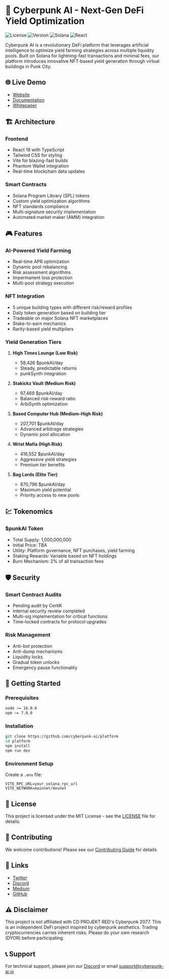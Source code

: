 # 🤖 Cyberpunk AI - Next-Gen DeFi Yield Optimization

![License](https://img.shields.io/badge/license-MIT-blue.svg)
![Version](https://img.shields.io/badge/version-1.0.0-yellow.svg)
![Solana](https://img.shields.io/badge/Solana-Compatible-green)
![React](https://img.shields.io/badge/React-18.2.0-61dafb)

Cyberpunk AI is a revolutionary DeFi platform that leverages artificial intelligence to optimize yield farming strategies across multiple liquidity pools. Built on Solana for lightning-fast transactions and minimal fees, our platform introduces innovative NFT-based yield generation through virtual buildings in Punk City.

## 🌐 Live Demo
- [Website](https://cyberpunk-ai.io)
- [Documentation](https://docs.cyberpunk-ai.io)
- [Whitepaper](https://cyberpunk-ai.io/whitepaper)

## 🏗 Architecture

### Frontend
- React 18 with TypeScript
- Tailwind CSS for styling
- Vite for blazing-fast builds
- Phantom Wallet integration
- Real-time blockchain data updates

### Smart Contracts
- Solana Program Library (SPL) tokens
- Custom yield optimization algorithms
- NFT standards compliance
- Multi-signature security implementation
- Automated market maker (AMM) integration

## 🎮 Features

### AI-Powered Yield Farming
- Real-time APR optimization
- Dynamic pool rebalancing
- Risk assessment algorithms
- Impermanent loss protection
- Multi-pool strategy execution

### NFT Integration
- 5 unique building types with different risk/reward profiles
- Daily token generation based on building tier
- Tradeable on major Solana NFT marketplaces
- Stake-to-earn mechanics
- Rarity-based yield multipliers

### Yield Generation Tiers
1. **High Times Lounge (Low Risk)**
   - 58,426 $punkAI/day
   - Steady, predictable returns
   - punkSynth integration

2. **Stakickz Vault (Medium Risk)**
   - 97,469 $punkAI/day
   - Balanced risk-reward ratio
   - ArbiSynth optimization

3. **Based Computer Hub (Medium-High Risk)**
   - 207,701 $punkAI/day
   - Advanced arbitrage strategies
   - Dynamic pool allocation

4. **Wrist Mafia (High Risk)**
   - 416,552 $punkAI/day
   - Aggressive yield strategies
   - Premium tier benefits

5. **Bag Lords (Elite Tier)**
   - 870,796 $punkAI/day
   - Maximum yield potential
   - Priority access to new pools

## 💹 Tokenomics

### $punkAI Token
- Total Supply: 1,000,000,000
- Initial Price: TBA
- Utility: Platform governance, NFT purchases, yield farming
- Staking Rewards: Variable based on NFT holdings
- Burn Mechanism: 2% of all transaction fees

## 🛡 Security

### Smart Contract Audits
- Pending audit by CertiK
- Internal security review completed
- Multi-sig implementation for critical functions
- Time-locked contracts for protocol upgrades

### Risk Management
- Anti-bot protection
- Anti-dump mechanisms
- Liquidity locks
- Gradual token unlocks
- Emergency pause functionality

## 🚀 Getting Started

### Prerequisites
```bash
node >= 16.0.0
npm >= 7.0.0
```

### Installation
```bash
git clone https://github.com/cyberpunk-ai/platform
cd platform
npm install
npm run dev
```

### Environment Setup
Create a `.env` file:
```env
VITE_RPC_URL=your_solana_rpc_url
VITE_NETWORK=mainnet/devnet
```

## 📄 License

This project is licensed under the MIT License - see the [LICENSE](LICENSE) file for details.

## 🤝 Contributing

We welcome contributions! Please see our [Contributing Guide](CONTRIBUTING.md) for details.

## 🔗 Links
- [Twitter](https://twitter.com/CyberpunkAI)
- [Discord](https://discord.gg/cyberpunkAI)
- [Medium](https://medium.com/@cyberpunkAI)
- [GitHub](https://github.com/cyberpunk-ai)

## ⚠️ Disclaimer

This project is not affiliated with CD PROJEKT RED's Cyberpunk 2077. This is an independent DeFi project inspired by cyberpunk aesthetics. Trading cryptocurrencies carries inherent risks. Please do your own research (DYOR) before participating.

## 📞 Support

For technical support, please join our [Discord](https://discord.gg/cyberpunkAI) or email support@cyberpunk-ai.io
